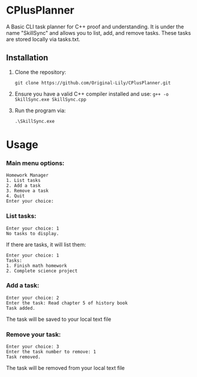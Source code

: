 # CPlusPlanner

A Basic CLI task planner for C++ proof and understanding. It is under the name "SkillSync" and allows you to list, add, and remove tasks.
These tasks are stored locally via tasks.txt.

## Installation

1. Clone the repository:
   ```
   git clone https://github.com/Original-Lily/CPlusPlanner.git
   ```

2. Ensure you have a valid C++ compiler installed and use: `g++ -o SkillSync.exe SkillSync.cpp`

3. Run the program via:
   ```
   .\SkillSync.exe
   ```
   
# Usage

### Main menu options:
   ```
   Homework Manager
   1. List tasks
   2. Add a task
   3. Remove a task
   4. Quit
   Enter your choice:
   ```

### List tasks:
   ```
   Enter your choice: 1
   No tasks to display.
   ```
If there are tasks, it will list them:
   ```
   Enter your choice: 1
   Tasks:
   1. Finish math homework
   2. Complete science project
   ```

### Add a task:
   ```
   Enter your choice: 2
   Enter the task: Read chapter 5 of history book
   Task added.
   ```
The task will be saved to your local text file

### Remove your task:
   ```
   Enter your choice: 3
   Enter the task number to remove: 1
   Task removed.
   ```
The task will be removed from your local text file

